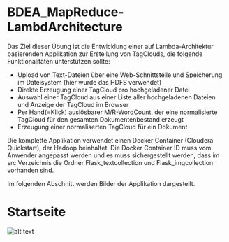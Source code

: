 # BDEA_MapReduce-LambdArchitecture
Das Ziel dieser Übung ist die Entwicklung einer auf Lambda-Architektur basierenden Applikation zur Erstellung von TagClouds, die 
folgende Funktionalitäten unterstützen sollte:

- Upload von Text-Dateien über eine Web-Schnittstelle und Speicherung im Dateisystem (hier wurde das HDFS verwendet)
- Direkte Erzeugung einer TagCloud pro hochgeladener Datei
- Auswahl einer TagCloud aus einer Liste aller hochgeladenen Dateien und Anzeige der TagCloud im Browser
- Per Hand(=Klick) auslösbarer M/R-WordCount, der eine normalisierte TagCloud für den gesamten Dokumentenbestand erzeugt
- Erzeugung einer normaliserten TagCloud für ein Dokument

Die komplette Applikation verwendet einen Docker Container (Cloudera Quickstart), der Hadoop beinhaltet. Die Docker Container ID muss vom Anwender angepasst werden und es muss sichergestellt werden, dass im src Verzeichnis die Ordner Flask_textcollection und Flask_imgcollection vorhanden sind. 

Im folgenden Abschnitt werden Bilder der Applikation dargestellt.

# Startseite
![alt text](https://github.com/[lookp20]/[BDEA_MapReduce-LambdArchitecture]/blob/[master]/Home_screenshot.png)
